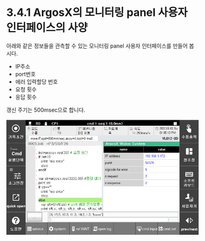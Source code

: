 # 3.4.1 ArgosX의 모니터링 panel 사용자 인터페이스의 사양

아래와 같은 정보들을 관측할 수 있는 모니터링 panel 사용자 인터페이스를 만들어 봅시다.

* IP주소
* port번호
* 에러 입력할당 번호
* 요청 횟수
* 응답 횟수

갱신 주기는 500msec으로 합니다.
<br></br>
![](../../_assets/image_49.png)

